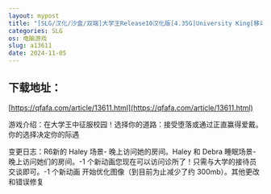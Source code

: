 ```yaml
---
layout: mypost
title: "[SLG/汉化/沙盒/双端]大学王Release10汉化版[4.35G]University King[移动/百度]"
categories: SLG
os: 电脑游戏
slug: a13611
date: 2024-11-05
---
```


## 下载地址：

[https://qfafa.com/article/13611.html](https://qfafa.com/article/13611.html)

游戏介绍：在大学王中征服校园！选择你的道路：接受堕落或通过正直赢得爱戴。你的选择决定你的际遇

变更日志：R6新的 Haley 场景- 晚上访问她的房间。Haley 和 Debra 睡眠场景- 晚上访问她们的房间。-1 个新动画您现在可以访问诊所了！只需与大学的接待员交谈即可。-1 个新动画 开始优化图像（到目前为止减少了约 300mb）。其他更改和错误修复